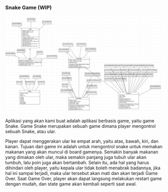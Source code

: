### Snake Game (WIP)

![uml](messageImage_1609212085161.jpg)

Aplikasi yang akan kami buat adalah aplikasi berbasis game, yaitu game Snake. Game Snake merupakan sebuah game dimana player mengontrol sebuah Snake, atau ular. 

Player dapat menggerakan ular ke empat arah, yaitu atas, bawah, kiri, dan kanan. Tujuan dari game ini adalah untuk mengontrol snake untuk memakan makanan yang akan muncul di board gamenya. Semakin banyak makanan yang dimakan oleh ular, maka semakin panjang juga tubuh ular akan tumbuh, lalu poin juga akan bertambah. Selain itu, ada hal yang harus dihindari oleh player, yaitu kepala ular tidak boleh menabrak badannya, jika hal ini sampai terjadi, maka ular tersebut akan mati dan akan terjadi Game Over. Saat Game Over, player akan dapat langsung melakukan restart game dengan mudah, dan state game akan kembali seperti saat awal. 
